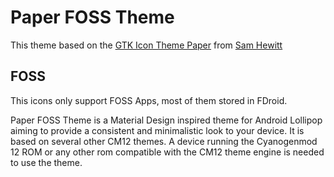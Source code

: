 # Paper FOSS Theme

This theme based on the [GTK Icon Theme Paper](https://github.com/snwh/paper-icon-theme) from [Sam Hewitt](https://samuelhewitt.com/)

## FOSS
This icons only support FOSS Apps, most of them stored in FDroid.

Paper FOSS Theme is a Material Design inspired theme for Android Lollipop aiming to provide a consistent and minimalistic look to your device. It is based on several other CM12 themes.
A device running the Cyanogenmod 12 ROM or any other rom compatible with the CM12 theme engine is needed to use the theme.
